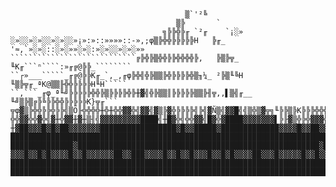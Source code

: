 
                                           ▒`'²╚
                                         ▒╠       `
                                      ╗╠╠╬╠╓ `²╓    `¡░»
    ░»░░»░»░░»░»░░»¡»:»::»»»»::-»,;φ▒╠╬╬╠╠╠╠╠H   ╠╓_  '≈,`»░»░::░»░»»░»░:»░»░░»░»░»»
    ````````````````````````````╔╠╬╠▒╬╬╠╠╬╬╬╬╠,   ╠▒╠╦_  ╙K╓```ⁿ````:»╓╔@╠╠_````````
    ``┌»___`````_╓╔@╠╠K╓_`,_,╓φ╠╬╣╬╠▒▒╠╬╠╠╠╠╬▒╖¼_ ²╠▒╙╚H  ╙▒╠╦╓_ªK@▒▒╟╬╬╠╠╠╠H╙H`````
    ``,```_╓φ_ª╙╝╠╠╠╠╠╬╬╠▒╠╠╠╠╬╠╫▓╣╬╠▒▒║╠╠╠╠╠▒▒╠╢╦,,▌▒╣╓__  ╙╝▒╠▒╔╠╚╠╠╬╬╠╠╠╠╠K}╦╓```
    ╦φ▓▒╠╬╬╠╠╬╠╠╣▒Ö╟╬╬╬╬╫╬╫╬╬▓▓╬╣▓▓╣▓▒╠▓╬╠╠╠╠╣╠╣▓Ñ▒╣▓▓█╣╣▒╬▒▓╦╗╙╠╠▒╠K╠╠╠╬╬╬╬╬╬╠╠▓╠▒╗
    ╬╬▓▓╬╬▓╬╣▓╫╬▓▓╫▓╫▒╢╣▓▓▓▓▓▓▓▓▓████╣╫█▓╬╣╬╬▓▓╣█▓╬▓████▓▓▓▓▓▓▓▌╠╟▓▒╬╠╬▓▓▓╬╬╣╬╬▓▓▓╣╬
    ╫▓██▓▓▓█▓█▓██▓▓▓▓▓▓▓█████████████████▓█▓▓█████▓█████████████▓▓▓▓█▓▓██▓▓▓▓█▓▓███▓
    ████████████████████████████████████████████████████████████████████████████████
    ██████████████▓██████████████████████████████████████████████████████▓██████████
    ▓▓▓█▓▓█▓█▓▓▓▓█▓▓█▓▓▓▓▓▓██▓▓███▓▓▓▓█▓▓█▓▓█▓▓▓█▓▓█▓█▓▓▓▓██▓▓▓█▓▓▓▓▓█▓▓█▓▓▓▓█▓▓█▓▓▓
    ████████████████████████████████████████████████████████████████████████████████
    ████████████████████████████████████████████████████████████████████████████████
